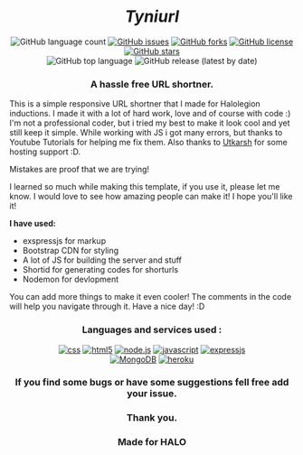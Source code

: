 <h1 align="center"><i>Tyniurl</i></h1>
<p align="center">
 <img alt="GitHub language count" src="https://img.shields.io/github/languages/count/achaljhawar/Tyniurl?style=for-the-badge">
 <a href="https://github.com/achaljhawar/Tyniurl/issues"><img alt="GitHub issues" src="https://img.shields.io/github/issues/achaljhawar/Tyniurl?style=for-the-badge"></a>
 <a href="https://github.com/achaljhawar/Tyniurl/network"><img alt="GitHub forks" src="https://img.shields.io/github/forks/achaljhawar/Tyniurl?style=for-the-badge"></a>
 <a href="https://github.com/achaljhawar/Tyniurl/blob/master/LICENSE"><img alt="GitHub license" src="https://img.shields.io/github/license/achaljhawar/Tyniurl?style=for-the-badge"></a>
 <a href="https://github.com/achaljhawar/Tyniurl/stargazers"><img alt="GitHub stars" src="https://img.shields.io/github/stars/achaljhawar/Tyniurl?style=for-the-badge"></a>
 <br/>
  <img alt="GitHub top language" src="https://img.shields.io/github/languages/top/achaljhawar/Tyniurl?style=for-the-badge">
  <img alt="GitHub release (latest by date)" src="https://img.shields.io/github/v/release/achaljhawar/Tyniurl?style=for-the-badge">
</p>

<h3 align="center">A hassle free URL shortner.</h3>

This is a simple responsive URL shortner that I made for Halolegion inductions. I made it with a lot of hard work, love and of course with code :) I'm not a professional coder, but i tried my best to make it look cool and yet still keep it simple. While working with JS i got many errors, but thanks to Youtube Tutorials for helping me fix them. Also thanks to <a href="htttps://utkarsh.co">Utkarsh</a> for some hosting support :D.

Mistakes are proof that we are trying!

I learned so much while making this template, if you use it, please let me know. I would love to see how amazing people can make it! I hope you'll like it!

<b>I have used:</b>

- exspressjs for markup
- Bootstrap CDN for styling
- A lot of JS for building the server and stuff
- Shortid for generating codes for shorturls
- Nodemon for devlopment

You can add more things to make it even cooler! The comments in the code will help you navigate through it. Have a nice day! :D

<h3 align="center">Languages and services used :</h3>
<p align="center">
<a href="https://github.com/achaljhawar/Tyniurl/search?l=CSS"><img alt="css" src="https://img.shields.io/badge/CSS3-1572B6?style=for-the-badge&logo=css3&logoColor=white"></a>
<a href="https://github.com/achaljhawar/Tyniurl/search?l=html"><img alt="html5" src="https://img.shields.io/badge/HTML5-E34F26?style=for-the-badge&logo=html5&logoColor=white"></a>
<a href="https://github.com/achaljhawar/Tyniurl/search?l=JavaScript"><img alt="node.js" src="https://img.shields.io/badge/Node.js-43853D?style=for-the-badge&logo=node.js&logoColor=white"></a>
<a href="https://github.com/achaljhawar/Tyniurl/search?l=JavaScript"><img alt="javascript" src="https://img.shields.io/badge/JavaScript-F7DF1E?style=for-the-badge&logo=javascript&logoColor=black"></a>
<a href="https://github.com/achaljhawar/Tyniurl/search?l=EJS"><img alt="expressjs" src="https://img.shields.io/badge/Express.js-404D59?style=for-the-badge"></a>
<br/>
<a href="http://tyniurl.herokuapp.com/"><img alt="MongoDB" src="https://img.shields.io/badge/MongoDB-4EA94B?style=for-the-badge&logo=mongodb&logoColor=white"></a>
<a href="http://tyniurl.herokuapp.com/"><img alt="heroku" src="https://img.shields.io/badge/Heroku-430098?style=for-the-badge&logo=heroku&logoColor=white"></a>
</p>
<h3 align="center">If you find some bugs or have some suggestions fell free add your issue.</h3>
<h3 align="center">Thank you.</h3> 
<h3 align="center">Made for HALO</h3>
